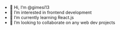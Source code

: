 - 👋 Hi, I’m @gimesi13
- 👀 I’m interested in frontend development
- 🌱 I’m currently learning React.js
- 💞️ I’m looking to collaborate on any web dev projects

<!---
gimesi13/gimesi13 is a ✨ special ✨ repository because its `README.md` (this file) appears on your GitHub profile.
You can click the Preview link to take a look at your changes.
--->
